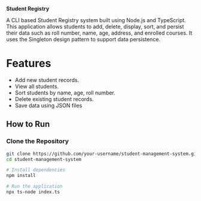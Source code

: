
**Student Registry**

A CLI based Student Registry system built using Node.js and TypeScript.
This application allows students to add, delete, display, sort, and persist their data such as roll number, name, age, address, and enrolled courses. 
It uses the Singleton design pattern to support data persistence.

# Features
- Add new student records.
- View all students.
- Sort students by name, age, roll number.
- Delete existing student records.
- Save data using JSON files
 
## How to Run

### Clone the Repository
```bash
git clone https://github.com/your-username/student-management-system.git
cd student-management-system

# Install dependencies
npm install

# Run the application
npx ts-node index.ts

